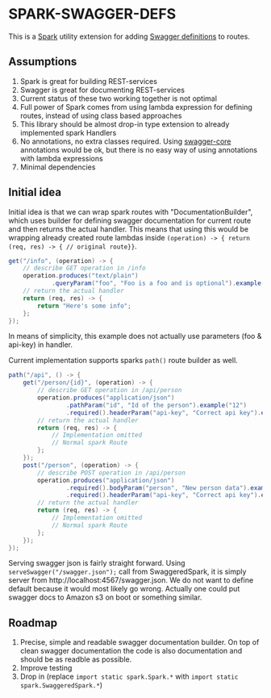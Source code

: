 # SPARK-SWAGGER-DEFS

This is a [Spark](http://sparkjava.com/) utility extension for adding [Swagger definitions](http://swagger.io/) to routes.

## Assumptions

1. Spark is great for building REST-services
2. Swagger is great for documenting REST-services
3. Current status of these two working together is not optimal
4. Full power of Spark comes from using lambda expression for defining routes, instead of using class based approaches
5. This library should be almost drop-in type extension to already implemented spark Handlers
6. No annotations, no extra classes required. Using [swagger-core](https://github.com/swagger-api/swagger-core) annotations would be ok, but there is no easy way of using annotations with lambda expressions
7. Minimal dependencies

## Initial idea

Initial idea is that we can wrap spark routes with "DocumentationBuilder", which uses builder for defining swagger documentation
for current route and then returns the actual handler. This means that using this would be wrapping already created route lambdas
inside `(operation) -> { return (req, res) -> { // original route}}`.

```java
get("/info", (operation) -> {
    // describe GET operation in /info
    operation.produces("text/plain")
            .queryParam("foo", "Foo is a foo and is optional").example("one-two-foo");
    // return the actual handler
    return (req, res) -> {
        return "Here's some info";
    };
});
```

In means of simplicity, this example does not actually use parameters (foo & api-key) in handler.

Current implementation supports sparks `path()` route builder as well.

```java
path("/api", () -> {
    get("/person/{id}", (operation) -> {
        // describe GET operation in /api/person
        operation.produces("application/json")
                .pathParam("id", "Id of the person").example("12")
                .required().headerParam("api-key", "Correct api key").example("9192838139131");
        // return the actual handler
        return (req, res) -> {
            // Implementation omitted
            // Normal spark Route
        };
    });
    post("/person", (operation) -> {
        // describe POST operation in /api/person
        operation.produces("application/json")
                .required().bodyParam("person", "New person data").example(new Person())
                .required().headerParam("api-key", "Correct api key").example("9192838139131");
        // return the actual handler
        return (req, res) -> {
            // Implementation omitted
            // Normal spark Route
        };
    });
});
```

Serving swagger json is fairly straight forward. Using `serveSwagger("/swagger.json");` call from SwaggeredSpark, it is
simply server from http://localhost:4567/swagger.json. We do not want to define default because it would most likely go
wrong. Actually one could put swagger docs to Amazon s3 on boot or something similar.

## Roadmap

1. Precise, simple and readable swagger documentation builder. On top of clean swagger documentation the code is also documentation and should be as readble as possible.
2. Improve testing
3. Drop in (replace `import static spark.Spark.*` with `import static spark.SwaggeredSpark.*`)